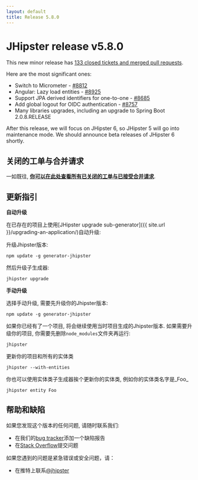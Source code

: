 ```yaml
---
layout: default
title: Release 5.8.0
---
```


JHipster release v5.8.0
==================

This new minor release has [133 closed tickets and merged pull requests](https://github.com/jhipster/generator-jhipster/issues?q=milestone%3A5.8.0+is%3Aclosed).

Here are the most significant ones:

- Switch to Micrometer - [#8812](https://github.com/jhipster/generator-jhipster/pull/8812)
- Angular: Lazy load entities - [#8925](https://github.com/jhipster/generator-jhipster/pull/8925)
- Support JPA derived identifiers for one-to-one - [#8685](https://github.com/jhipster/generator-jhipster/pull/8685)
- Add global logout for OIDC authentication - [#8757](https://github.com/jhipster/generator-jhipster/pull/8757)
- Many libraries upgrades, including an upgrade to Spring Boot 2.0.8.RELEASE

After this release, we will focus on JHipster 6, so JHipster 5 will go into maintenance mode. We should announce beta releases of JHipster 6 shortly.


关闭的工单与合并请求
------------
一如既往, __[你可以在此处查看所有已关闭的工单与已接受合并请求](https://github.com/jhipster/generator-jhipster/issues?q=milestone%3A5.8.0+is%3Aclosed)__.

更新指引
------------

**自动升级**

在已存在的项目上使用[JHipster upgrade sub-generator]({{ site.url }}/upgrading-an-application/)自动升级:

升级Jhipster版本:

```
npm update -g generator-jhipster
```

然后升级子生成器:

```
jhipster upgrade
```

**手动升级**

选择手动升级, 需要先升级你的Jhipster版本:

```
npm update -g generator-jhipster
```

如果你已经有了一个项目, 将会继续使用当时项目生成的Jhipster版本.
如果需要升级你的项目, 你需要先删除`node_modules`文件夹再运行:

```
jhipster
```

更新你的项目和所有的实体类

```
jhipster --with-entities
```

你也可以使用实体类子生成器挨个更新你的实体类, 例如你的实体类名字是_Foo_

```
jhipster entity Foo
```

帮助和缺陷
--------------

如果您发现这个版本的任何问题, 请随时联系我们:

- 在我们的[bug tracker](https://github.com/jhipster/generator-jhipster/issues?state=open)添加一个缺陷报告
- 在[Stack Overflow](http://stackoverflow.com/tags/jhipster/info)提交问题

如果您遇到的问题是紧急错误或安全问题，请：

- 在推特上联系[@jhipster](https://twitter.com/jhipster)
